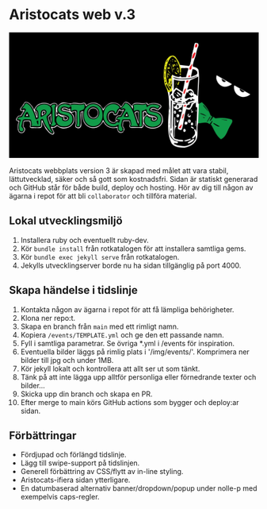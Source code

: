 # Aristocats web v.3

![Aristocats!](img/misc/aristocats_logo.png)

Aristocats webbplats version 3 är skapad med målet att vara stabil, lättutvecklad, säker och så gott som kostnadsfri.
Sidan är statiskt generarad och GitHub står för både build, deploy och hosting. 
Hör av dig till någon av ägarna i repot för att bli `collaborator` och tillföra material.

## Lokal utvecklingsmiljö
1. Installera ruby och eventuellt ruby-dev.
2. Kör `bundle install` från rotkatalogen för att installera samtliga gems.
2. Kör `bundle exec jekyll serve` från rotkatalogen.
3. Jekylls utvecklingserver borde nu ha sidan tillgänglig på port 4000. 

## Skapa händelse i tidslinje
1. Kontakta någon av ägarna i repot för att få lämpliga behörigheter.
2. Klona ner repo:t.
3. Skapa en branch från `main` med ett rimligt namn.
4. Kopiera `/events/TEMPLATE.yml` och ge den ett passande namn.
5. Fyll i samtliga parametrar. Se övriga *.yml i /events för inspiration. 
5. Eventuella bilder läggs på rimlig plats i '/img/events/'. Komprimera ner bilder till jpg och under 1MB.
7. Kör jekyll lokalt och kontrollera att allt ser ut som tänkt.
8. Tänk på att inte lägga upp alltför personliga eller förnedrande texter och bilder...
9. Skicka upp din branch och skapa en PR.
10. Efter merge to main körs GitHub actions som bygger och deploy:ar sidan.

## Förbättringar
- Fördjupad och förlängd tidslinje.
- Lägg till swipe-support på tidslinjen.
- Generell förbättring av CSS/flytt av in-line styling.
- Aristocats-ifiera sidan ytterligare.
- En datumbaserad alternativ banner/dropdown/popup under nolle-p med exempelvis caps-regler.
